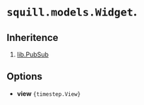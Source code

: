 # `squill.models.Widget`.

## Inheritence

1. [lib.PubSub](../../lib/pubsub.html)

## Options

* __view__ `{timestep.View}`

